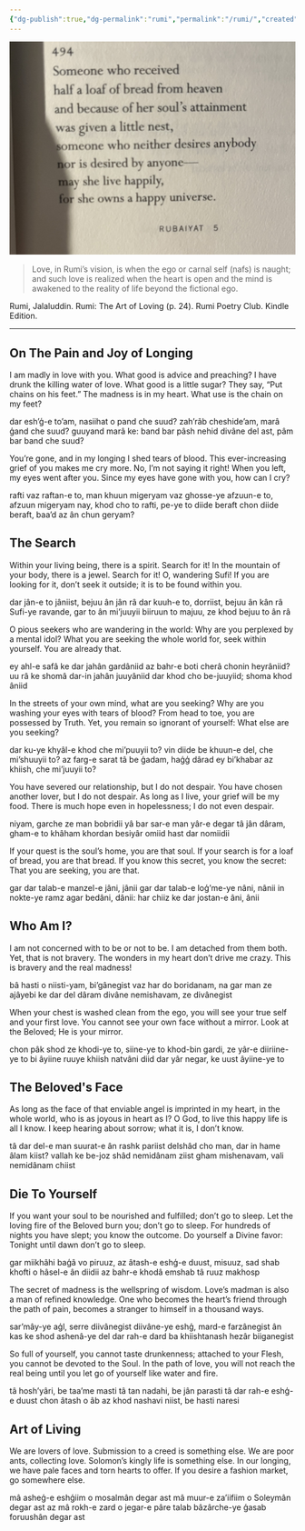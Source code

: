 ```yaml
---
{"dg-publish":true,"dg-permalink":"rumi","permalink":"/rumi/","created":"2024-03-10T14:43:42.000+00:00","updated":"2024-10-19T23:06:34.000+01:00"}
---
```



![IMG_5814.jpeg](/img/user/resources/IMG_5814.jpeg)
> Love, in Rumi’s vision, is when the ego or carnal self (nafs) is naught; and such love is realized when the heart is open and the mind is awakened to the reality of life beyond the fictional ego.

Rumi, Jalaluddin. Rumi: The Art of Loving (p. 24). Rumi Poetry Club. Kindle Edition. 

--- 
## On The Pain and Joy of Longing

I am madly in love with you. What good is advice and preaching? 
I have drunk the killing water of love. What good is a little sugar? 
They say, “Put chains on his feet.” 
The madness is in my heart. What use is the chain on my feet? 

dar esh’ģ-e to’am, nasiihat o pand che suud? 
zah’râb cheshide’am, marâ ģand che suud? 
guuyand marâ ke: band bar pâsh nehid divâne del ast, 
pâm bar band che suud?


You’re gone, and in my longing I shed tears of blood. 
This ever-increasing grief of you makes me cry more. 
No, I’m not saying it right! When you left, my eyes went after you. 
Since my eyes have gone with you, how can I cry? 

rafti vaz raftan-e to, man khuun migeryam 
vaz ghosse-ye afzuun-e to, afzuun migeryam 
nay, khod cho to rafti, pe-ye to diide beraft 
chon diide beraft, baa’d az ân chun geryam?
## The Search 

Within your living being, there is a spirit. Search for it! 
In the mountain of your body, there is a jewel. Search for it! 
O, wandering Sufi! If you are looking for it, don’t seek it outside; it is to be found within you. 

dar jân-e to jâniist, bejuu ân jân 
râ dar kuuh-e to, dorriist, bejuu ân kân râ 
Sufi-ye ravande, gar to ân mi’juuyii 
biiruun to majuu, ze khod bejuu to ân râ

O pious seekers who are wandering in the world: 
Why are you perplexed by a mental idol? 
What you are seeking the whole world for, 
seek within yourself. You are already that.

ey ahl-e safâ ke dar jahân gardâniid 
az bahr-e boti cherâ chonin heyrâniid? 
uu râ ke shomâ dar-in jahân juuyâniid 
dar khod cho be-juuyiid; shoma khod âniid

In the streets of your own mind, what are you seeking? 
Why are you washing your eyes with tears of blood? 
From head to toe, you are possessed by Truth. 
Yet, you remain so ignorant of yourself: What else are you seeking? 

dar ku-ye khyâl-e khod che mi’puuyii to? 
vin diide be khuun-e del, che mi’shuuyii to?
az farg-e sarat tâ be ģadam, haģģ dârad 
ey bi’khabar az khiish, che mi’juuyii to?

You have severed our relationship, but I do not despair. 
You have chosen another lover, but I do not despair. 
As long as I live, your grief will be my food. 
There is much hope even in hopelessness; I do not even despair. 

niyam, garche ze man bobridii 
yâ bar sar-e man yâr-e degar 
tâ jân dâram, gham-e to khâham khordan 
besiyâr omiid hast dar nomiidii

If your quest is the soul’s home, you are that soul. 
If your search is for a loaf of bread, you are that bread. 
If you know this secret, you know the secret: 
That you are seeking, you are that.

gar dar talab-e manzel-e jâni, jânii
gar dar talab-e loģ’me-ye nâni, nânii
in nokte-ye ramz agar bedâni, dânii: 
har chiiz ke dar jostan-e âni, ânii
## Who Am I?

I am not concerned with to be or not to be. 
I am detached from them both. Yet, that is not bravery. 
The wonders in my heart don’t drive me crazy. 
This is bravery and the real madness!

bâ hasti o niisti-yam, bi’gânegist 
vaz har do boridanam, na 
gar man ze ajâyebi ke dar del dâram 
divâne nemishavam, ze divânegist

When your chest is washed clean from the ego, 
you will see your true self and your first love. 
You cannot see your own face without a mirror.
Look at the Beloved; He is your mirror.

chon pâk shod ze khodi-ye to, siine-ye to khod-bin gardi, ze yâr-e diiriine-ye to 
bi âyiine ruuye khiish natvâni diid 
dar yâr negar, ke uust âyiine-ye to

## The Beloved's Face 

As long as the face of that enviable angel is imprinted in my heart, 
in the whole world, who is as joyous in heart as I?
O God, to live this happy life is all I know.
I keep hearing about sorrow; what it is, I don’t know.

tâ dar del-e man suurat-e ân rashk pariist 
delshâd cho man, dar in hame âlam kiist? 
vallah ke be-joz shâd nemidânam ziist 
gham mishenavam, vali nemidânam chiist

## Die To Yourself

If you want your soul to be nourished and fulfilled; 
don’t go to sleep. Let the loving fire of the Beloved burn you; 
don’t go to sleep. For hundreds of nights you have slept; you know the outcome. 
Do yourself a Divine favor: Tonight until dawn don’t go to sleep. 

gar miikhâhi baģâ vo piruuz, 
az âtash-e eshģ-e duust, misuuz, 
sad shab khofti o hâsel-e ân diidii az bahr-e khodâ 
emshab tâ ruuz makhosp

The secret of madness is the wellspring of wisdom. 
Love’s madman is also a man of refined knowledge. 
One who becomes the heart’s friend through the path of pain, 
becomes a stranger to himself in a thousand ways. 

sar’mây-ye aģl, serre diivânegist 
diivâne-ye eshģ, mard-e farzânegist 
ân kas ke shod ashenâ-ye del dar rah-e dard
ba khiishtanash hezâr biiganegist

So full of yourself, you cannot taste drunkenness; 
attached to your Flesh, you cannot be devoted to the Soul. 
In the path of love, you will not reach the real being 
until you let go of yourself like water and fire. 

tâ hosh’yâri, be taa’me masti 
tâ tan nadahi, be jân parasti 
tâ dar rah-e eshģ-e duust chon âtash o âb 
az khod nashavi niist, be hasti naresi
## Art of Living
We are lovers of love. Submission to a creed is something else. 
We are poor ants, collecting love. 
Solomon’s kingly life is something else. 
In our longing, we have pale faces and torn hearts to offer. If you desire a fashion market, go somewhere else. 

mâ asheģ-e eshģiim o mosalmân degar ast
mâ muur-e za’iifiim o Soleymân degar ast 
az mâ rokh-e zard o jegar-e pâre talab 
bâzârche-ye ģasab foruushân degar ast